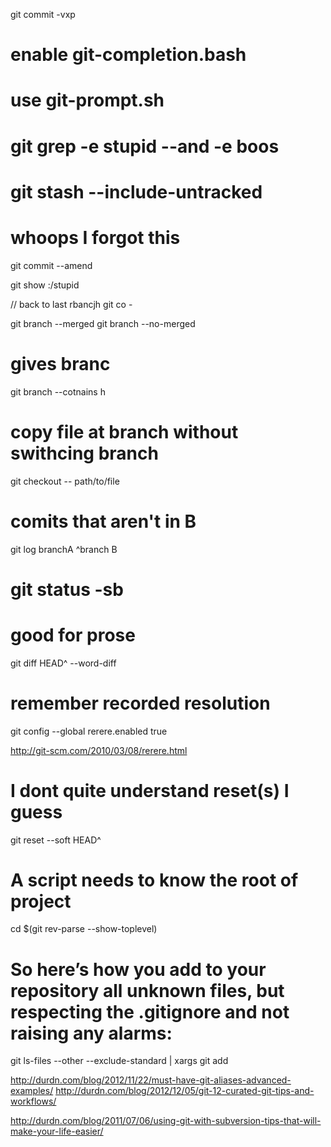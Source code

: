 git commit -vxp

# enable git-completion.bash

# use git-prompt.sh

# git grep -e stupid --and -e boos

# git stash --include-untracked




# whoops I forgot this
git commit --amend

git show :/stupid

// back to last rbancjh
git co -

git branch --merged
git branch --no-merged

# gives branc
git branch --cotnains <sha> h

# copy file at branch without swithcing branch
git checkout <branch> -- path/to/file


# comits that aren't in B
git log branchA ^branch B


# git status -sb


# good for prose
git diff HEAD^ --word-diff

# remember recorded resolution
git config --global rerere.enabled true

http://git-scm.com/2010/03/08/rerere.html


# I dont quite understand reset(s) I guess
git reset --soft HEAD^


# A script needs to know the root of project
cd $(git rev-parse --show-toplevel)

# So here’s how you add to your repository all unknown files, but respecting the .gitignore and not raising any alarms:
git ls-files --other --exclude-standard | xargs git add



http://durdn.com/blog/2012/11/22/must-have-git-aliases-advanced-examples/
http://durdn.com/blog/2012/12/05/git-12-curated-git-tips-and-workflows/


http://durdn.com/blog/2011/07/06/using-git-with-subversion-tips-that-will-make-your-life-easier/
